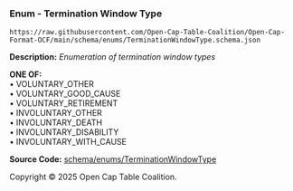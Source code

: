### Enum - Termination Window Type

`https://raw.githubusercontent.com/Open-Cap-Table-Coalition/Open-Cap-Format-OCF/main/schema/enums/TerminationWindowType.schema.json`

**Description:** _Enumeration of termination window types_

**ONE OF:**</br>&bull; VOLUNTARY_OTHER </br>&bull; VOLUNTARY_GOOD_CAUSE </br>&bull; VOLUNTARY_RETIREMENT </br>&bull; INVOLUNTARY_OTHER </br>&bull; INVOLUNTARY_DEATH </br>&bull; INVOLUNTARY_DISABILITY </br>&bull; INVOLUNTARY_WITH_CAUSE

**Source Code:** [schema/enums/TerminationWindowType](../../../../schema/enums/TerminationWindowType.schema.json)

Copyright © 2025 Open Cap Table Coalition.

